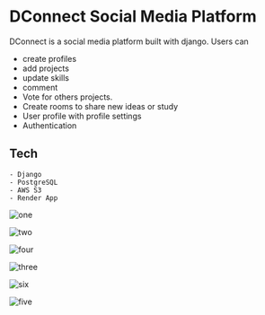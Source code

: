 # DConnect Social Media Platform 
DConnect is a social media platform built with django.
Users can 
- create profiles
- add projects
- update skills
- comment
- Vote for others projects.
- Create rooms to share new ideas or study
- User profile with profile settings
- Authentication

## Tech 
    - Django
    - PostgreSQL
    - AWS S3
    - Render App 




![one](https://github.com/Siddharthbadal/DConnect-Social/assets/55015090/9a3f6f47-f85f-4447-a60d-921f196b631c)

![two](https://github.com/Siddharthbadal/DConnect-Social/assets/55015090/e3da864d-62f3-4712-8d75-59091bf4507c)

![four](https://github.com/Siddharthbadal/DConnect-Social/assets/55015090/d7e65024-137d-481c-bd73-af3c0460776c)

![three](https://github.com/Siddharthbadal/DConnect-Social/assets/55015090/71a7eaff-3f22-4667-aeea-eca572a9ab5a)

![six](https://github.com/Siddharthbadal/DConnect-Social/assets/55015090/172051b5-485e-4e20-ac53-403f0c5cece7)

![five](https://github.com/Siddharthbadal/DConnect-Social/assets/55015090/1e7122b7-959c-4e49-9da6-b3e24a543a80)








